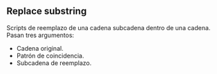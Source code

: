 ## Replace substring
Scripts de reemplazo de una cadena subcadena dentro de una cadena.
Pasan tres argumentos:
- Cadena original.
- Patrón de coincidencia.
- Subcadena de reemplazo.